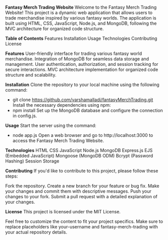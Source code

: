 **Fantasy Merch Trading Website**
Welcome to the Fantasy Merch Trading Website! This project is a dynamic web application that allows users to trade merchandise inspired by various fantasy worlds. The application is built using HTML, CSS, JavaScript, Node.js, and MongoDB, following the MVC architecture for organized code structure.

**Table of Contents**
Features
Installation
Usage
Technologies
Contributing
License

**Features**
User-friendly interface for trading various fantasy world merchandise.
Integration of MongoDB for seamless data storage and management.
User authentication, authorization, and session tracking for secure interactions.
MVC architecture implementation for organized code structure and scalability.

**Installation**
Clone the repository to your local machine using the following command:
- git clone https://github.com/varshamalladi/fantasyMerchTrading.git
Install the necessary dependencies using npm:
- npm install
Set up the MongoDB database and configure the connection in config.js.

**Usage**
Start the server using the command:
- node app.js
Open a web browser and go to http://localhost:3000 to access the Fantasy Merch Trading Website.

**Technologies**
HTML
CSS
JavaScript
Node.js
MongoDB
Express.js
EJS (Embedded JavaScript)
Mongoose (MongoDB ODM)
Bcrypt (Password Hashing)
Session Storage

**Contributing**
If you'd like to contribute to this project, please follow these steps:

Fork the repository.
Create a new branch for your feature or bug fix.
Make your changes and commit them with descriptive messages.
Push your changes to your fork.
Submit a pull request with a detailed explanation of your changes.

**License**
This project is licensed under the MIT License.

Feel free to customize the content to fit your project specifics. Make sure to replace placeholders like your-username and fantasy-merch-trading with your actual repository details.
